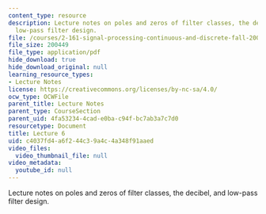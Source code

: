 ```yaml
---
content_type: resource
description: Lecture notes on poles and zeros of filter classes, the decibel, and
  low-pass filter design.
file: /courses/2-161-signal-processing-continuous-and-discrete-fall-2008/c4037fd4a6f244c39a4c4a348f91aaed_lecture_06.pdf
file_size: 200449
file_type: application/pdf
hide_download: true
hide_download_original: null
learning_resource_types:
- Lecture Notes
license: https://creativecommons.org/licenses/by-nc-sa/4.0/
ocw_type: OCWFile
parent_title: Lecture Notes
parent_type: CourseSection
parent_uid: 4fa53234-4cad-e0ba-c94f-bc7ab3a7c7d0
resourcetype: Document
title: Lecture 6
uid: c4037fd4-a6f2-44c3-9a4c-4a348f91aaed
video_files:
  video_thumbnail_file: null
video_metadata:
  youtube_id: null
---
```

Lecture notes on poles and zeros of filter classes, the decibel, and low-pass filter design.